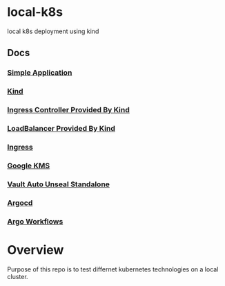 # local-k8s
local k8s deployment using kind
## Docs

### [Simple Application](./docs/0.simple-application.md)

### [Kind](./kind-config/kind-config.yaml)

### [Ingress Controller Provided By Kind](https://kind.sigs.k8s.io/docs/user/ingress/)

### [LoadBalancer Provided By Kind](https://kind.sigs.k8s.io/docs/user/loadbalancer/)

### [Ingress](./k8s-resources/ingress/default.yaml)

### [Google KMS](./docs/1.gcp-kms-config.md)

### [Vault Auto Unseal Standalone](./docs/2.vault-auto-unseal-config.md)

### [Argocd](./docs/3.argocd.md)

### [Argo Workflows](./docs/4.argo-workflows.md)


# Overview

Purpose of this repo is to test differnet kubernetes technologies on a local cluster. 
